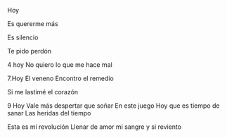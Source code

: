 Hoy

Es quererme más


Es silencio

Te pido perdón

4 hoy
No quiero lo que me hace mal








7.Hoy
El veneno
Encontro el remedio


Si me lastimé el corazón

9 Hoy
Vale más despertar que soñar
En este juego
Hoy que es tiempo de sanar
Las heridas del tiempo


Esta es mi revolución
Llenar de amor mi sangre y si reviento

